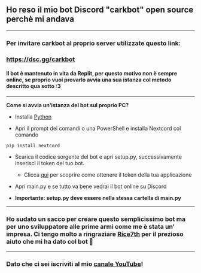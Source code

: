## Ho reso il mio bot Discord "carkbot" open source  perchè mi andava
___

### **Per invitare carkbot al proprio server utilizzate questo link:**
 
### https://dsc.gg/carkbot

#### Il bot è mantenuto in vita da Replit, per questo motivo non è sempre online, se proprio vuoi provarlo avvia una sua istanza col metodo descritto qua sotto :3
___

**Come si avvia un'istanza del bot sul proprio PC?**

+ Installa [Python](https://python.org/download)

+ Apri il prompt dei comandi o una PowerShell e installa Nextcord col comando
```
pip install nextcord
```
+ Scarica il codice sorgente del bot e apri setup.py, successivamente inserisci il token del tuo bot.
  - Clicca [qui](https://discord.com/developers/docs/getting-started#configuring-a-bot) per scoprire come ottenere il token della tua applicazione

+ Apri main.py e se tutto va bene vedrai il bot online su Discord

+  __Importante: setup.py deve essere nella stessa cartella di main.py__

___

### Ho sudato un sacco per creare questo semplicissimo bot ma per uno sviluppatore alle prime armi come me è stata un' impresa. Ci tengo molto a ringraziare [Rice7th](https://github.com/rice7th) per il prezioso aiuto che mi ha dato col bot :handshake:

___

### __Dato che ci sei iscriviti al mio [canale YouTube](http://youtube.com/@yeacark)!__
